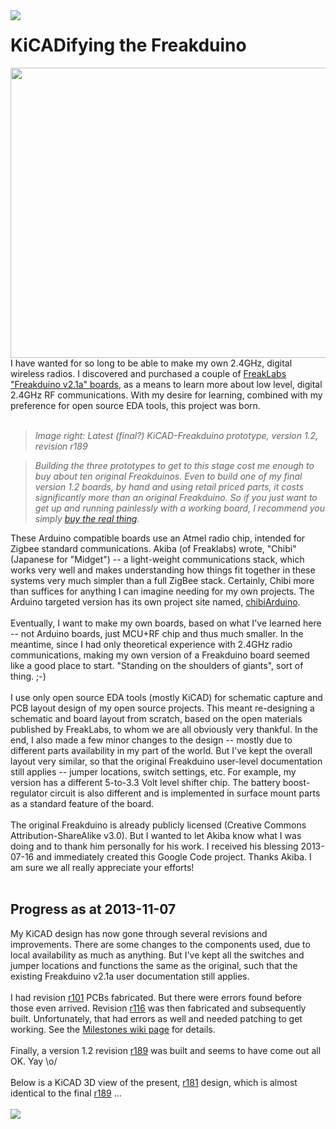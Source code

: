 <img src='https://kicad-freakduino.googlecode.com/svn/wiki/home.attach/kicad-logo.png' align='left'>
<h1>KiCADifying the Freakduino</h1>

<img src='https://kicad-freakduino.googlecode.com/svn/wiki/home.attach/kicad-freakduino-r189.png' align='right' width='537"' height='464'>

I have wanted for so long to be able to make my own 2.4GHz, digital wireless radios.  I discovered and purchased a couple of <a href='http://www.freaklabsstore.com/index.php?main_page=product_info&cPath=22&products_id=204&zenid=f07iqog0jf6pku1qjimmd3q934'>FreakLabs "Freakduino v2.1a" boards</a>, as a means to learn more about low level, digital 2.4GHz RF communications. With my desire for learning, combined with my preference for open source EDA tools, this project was born.<br>
<br>
<blockquote><i>Image right: Latest (final?) KiCAD-Freakduino prototype, version 1.2, revision r189</i></blockquote>

<blockquote><i>Building the three prototypes to get to this stage cost me enough to buy about ten original Freakduinos. Even to build one of my final version 1.2 boards, by hand and using retail priced parts, it costs significantly more than an original Freakduino. So if you just want to get up and running painlessly with a working board, I recommend you  simply <a href='http://www.freaklabsstore.com/index.php?main_page=product_info&cPath=22&products_id=204&zenid=f07iqog0jf6pku1qjimmd3q934'>buy the real thing</a>.</i></blockquote>

These Arduino compatible boards use an Atmel radio chip, intended for Zigbee standard communications. Akiba (of Freaklabs) wrote, "Chibi" (Japanese for "Midget") -- a light-weight communications stack, which works very well and makes understanding how things fit together in these systems very much simpler than a full ZigBee stack. Certainly, Chibi more than suffices for anything I can imagine needing for my own projects. The Arduino targeted version has its own project site named, <a href='http://www.freaklabs.org/index.php/chibiArduino.html'>chibiArduino</a>.<br>
<br>
Eventually, I want to make my own boards, based on what I've learned here -- not Arduino boards, just MCU+RF chip and thus much smaller. In the meantime, since I had only theoretical experience with 2.4GHz radio communications, making my own version of a Freakduino board seemed like a good place to start. "Standing on the shoulders of giants", sort of thing. ;-)<br>
<br>
I use only open source EDA tools (mostly KiCAD) for schematic capture and PCB layout design of my open source projects. This meant re-designing a schematic and board layout from scratch, based on the open materials published by FreakLabs, to whom we are all obviously very thankful. In the end, I also made a few minor changes to the design -- mostly due to different parts availability in my part of the world. But I've kept the overall layout very similar, so that the original Freakduino user-level documentation still applies -- jumper locations, switch settings, etc. For example, my version has a different 5-to-3.3 Volt  level shifter chip. The battery boost-regulator circuit is also different and is implemented in surface mount parts as a standard feature of the board.<br>
<br>
The original Freakduino is already publicly licensed (Creative Commons Attribution-ShareAlike v3.0). But I wanted to let Akiba know what I was doing and to thank him personally for his work. I received his blessing 2013-07-16 and immediately created this Google Code project. Thanks Akiba. I am sure we all really appreciate your efforts!<br>
<br>
<h2>Progress as at 2013-11-07</h2>

My KiCAD design has now gone through several revisions and improvements. There are some changes to the components used, due to local availability as much as anything. But I've kept all the switches and jumper locations and functions the same as the original, such that the existing Freakduino v2.1a user documentation still applies.<br>
<br>
I had revision <a href='https://code.google.com/p/kicad-freakduino/source/detail?r=101'>r101</a> PCBs fabricated. But there were errors found before those even arrived. Revision <a href='https://code.google.com/p/kicad-freakduino/source/detail?r=116'>r116</a> was then fabricated and subsequently built. Unfortunately, that had errors as well and needed patching to get working. See the <a href='Milestones.md'>Milestones wiki page</a> for details.<br>
<br>
Finally, a version 1.2 revision <a href='https://code.google.com/p/kicad-freakduino/source/detail?r=189'>r189</a> was built and seems to have come out all OK. Yay \o/<br>
<br>
Below is a KiCAD 3D view of the present, <a href='https://code.google.com/p/kicad-freakduino/source/detail?r=181'>r181</a> design, which is almost identical to the final <a href='https://code.google.com/p/kicad-freakduino/source/detail?r=189'>r189</a> ...<br>
<br>
<img src='http://kicad-freakduino.googlecode.com/svn/wiki/Milestones.attach/pcb-3d-r181.png' />
